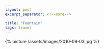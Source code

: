 ```yaml
---
layout: post
excerpt_separator: <!--more-->

title: "Fountain"
tags: travel
---
```


{% picture /assets/images/2010-09-03.jpg %}
<!--more-->